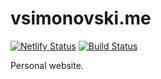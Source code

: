 # vsimonovski.me

[![Netlify Status](https://api.netlify.com/api/v1/badges/e0842cf7-ef07-4cba-be1c-614b370a0d30/deploy-status)](https://app.netlify.com/sites/musing-mahavira-51c2bd/deploys) [![Build Status](https://travis-ci.com/vsimonovski/vsimonovski.me.svg?branch=master)](https://travis-ci.com/vsimonovski/vsimonovski.me)

Personal website.

